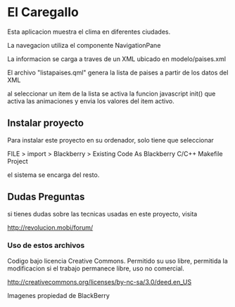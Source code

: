 <h1>El Caregallo</h1>

Esta aplicacion muestra el clima en diferentes ciudades.

La navegacion utiliza el componente NavigationPane

La informacion se carga a traves de un XML ubicado en modelo/paises.xml

El archivo "listapaises.qml" genera la lista de paises a partir de los datos del XML

al seleccionar un item de la lista se activa la funcion javascript init() que activa las animaciones y envia los valores del item activo.


<h2>Instalar proyecto</h2>

Para instalar este proyecto en su ordenador, solo tiene que seleccionar 

FILE > import > Blackberry > Existing Code As Blackberry C/C++ Makefile Project

el sistema se encarga del resto.

<h2>Dudas Preguntas</h2>
si tienes dudas sobre las tecnicas usadas en este proyecto, visita

http://revolucion.mobi/forum/




<h3>Uso de estos archivos</h3>
Codigo bajo licencia Creative Commons. Permitido su uso libre, permitida la modificacion si el trabajo permanece libre, uso no comercial.

http://creativecommons.org/licenses/by-nc-sa/3.0/deed.en_US

Imagenes propiedad de BlackBerry

